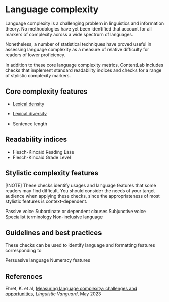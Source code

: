 # Language complexity

Language complexity is a challenging problem in linguistics and information theory. No methodologies have yet been identified that account for all markers of complexity across a wide spectrum of languages.

Nonetheless, a number of statistical techniques have proved useful in assessing language complexity as a measure of relative difficulty for readers of lower proficiency.

In addition to these core language complexity metrics, ContentLab includes checks that implement standard readability indices and checks for a range of stylistic complexity markers.


## Core complexity features



- [Lexical density](Lexical%20density.md)

- [Lexical diversity](Lexical%20diversity.md)

- Sentence length

## Readability indices

- Flesch-Kincaid Reading Ease
- Flesch-Kincaid Grade Level

## Stylistic complexity features

[!NOTE] These checks identify usages and language features that some readers may find difficult. You should consider the needs of your target audience when applying these checks, since the appropriateness of most stylistic features is context-dependent.

Passive voice
Subordinate or dependent clauses
Subjunctive voice
Specialist terminology
Non-inclusive language


## Guidelines and best practices

These checks can be used to identify language and formatting features corresponding to

Persuasive language
Numeracy features


## References

Ehret, K. et al, [Measuring language complexity: challenges and opportunities](https://www.researchgate.net/publication/370552963_Measuring_language_complexity_challenges_and_opportunities), *Linguistic Vanguard*, May 2023
